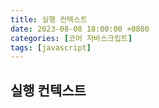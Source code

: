 ```yaml
---
title: 실행 컨텍스트
date: 2023-08-08 18:00:00 +0800
categories: [코어 자바스크립트]
tags: [javascript]
---
```


## 실행 컨텍스트


